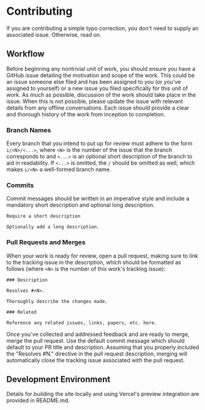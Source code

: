 # Contributing

If you are contributing a simple typo correction, you don't need to supply an
associated issue.  Otherwise, read on.

## Workflow

Before beginning any nontrivial unit of work, you should ensure you have a GitHub
issue detailing the motivation and scope of the work. This could be an issue
someone else filed and has been assigned to you (or you've assigned to yourself)
or a new issue you filed specifically for this unit of work. As much as possible,
discussion of the work should take place in the issue. When this is not possible,
please update the issue with relevant details from any offline conversations. Each
issue should provide a clear and thorough history of the work from inception to
completion.

### Branch Names

Every branch that you intend to put up for review must adhere to the form
`i/<N>/<...>`, where `<N>` is the number of the issue that the branch corresponds
to and `<...>` is an optional short description of the branch to aid in
readability. If `<...>` is omitted, the `/` should be omitted as well, which
makes `i/<N>` a well-formed branch name.

### Commits

Commit messages should be written in an imperative style and include a mandatory
short description and optional long description.

```
Require a short description

Optionally add a long description.
```

### Pull Requests and Merges

When your work is ready for review, open a pull request, making sure to link
to the tracking issue in the description, which should be formatted as follows
(where `<N>` is the number of this work's tracking issue):

```
### Description

Resolves #<N>.

Thoroughly describe the changes made.

### Related

Reference any related issues, links, papers, etc. here.
```

Once you've collected and addressed feedback and are ready to merge, merge the
pull request. Use the default commit message which should default to your PR
title and description. Assuming that you properly included the "Resolves #N."
directive in the pull request description, merging will automatically close the
tracking issue associated with the pull request.


## Development Environment

Details for building the site locally and using Vercel's preview integration are
provided in README.md.
